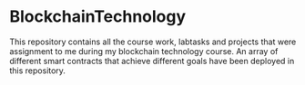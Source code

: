 # BlockchainTechnology
This repository contains all the course work, labtasks and projects that were assignment to me during my blockchain technology course.
An array of different smart contracts that achieve different goals have been deployed in this repository.
